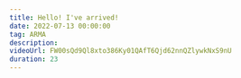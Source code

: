 ```yaml
---
title: Hello! I've arrived!
date: 2022-07-13 00:00:00
tag: ARMA
description:
videoUrl: FW00sQd9Ql8xto386Ky01QAfT6Qjd62nnQZlywkNxS9nU
duration: 23
---
```

